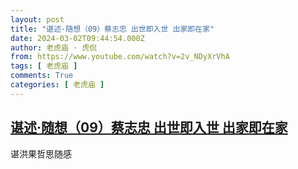 ```yaml
---
layout: post
title: "谌述·随想（09）蔡志忠 出世即入世 出家即在家"
date: 2024-03-02T09:44:54.000Z
author: 老虎庙 · 虎侃
from: https://www.youtube.com/watch?v=2v_NDyXrVhA
tags: [ 老虎庙 ]
comments: True
categories: [ 老虎庙 ]
---
```

<!--1709372694000-->
[谌述·随想（09）蔡志忠 出世即入世 出家即在家](https://www.youtube.com/watch?v=2v_NDyXrVhA)
------

<div>
谌洪果哲思随感
</div>
